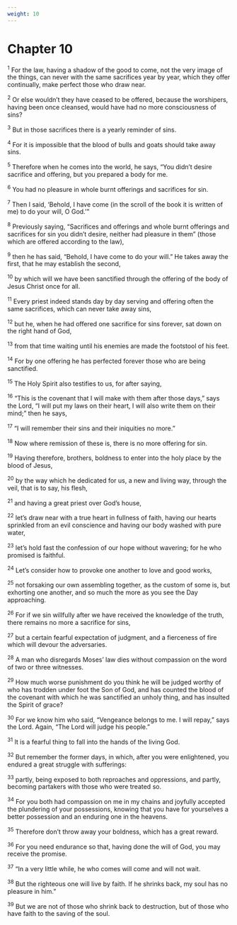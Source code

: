```yaml
---
weight: 10
---
```


# Chapter 10

<sup>1</sup> For the law, having a shadow of the good to come, not the very image of the things, can never with the same sacrifices year by year, which they offer continually, make perfect those who draw near. 

<sup>2</sup> Or else wouldn’t they have ceased to be offered, because the worshipers, having been once cleansed, would have had no more consciousness of sins? 

<sup>3</sup> But in those sacrifices there is a yearly reminder of sins. 

<sup>4</sup> For it is impossible that the blood of bulls and goats should take away sins. 

<sup>5</sup> Therefore when he comes into the world, he says, “You didn’t desire sacrifice and offering, but you prepared a body for me. 

<sup>6</sup> You had no pleasure in whole burnt offerings and sacrifices for sin. 

<sup>7</sup> Then I said, ‘Behold, I have come (in the scroll of the book it is written of me) to do your will, O God.’” 

<sup>8</sup> Previously saying, “Sacrifices and offerings and whole burnt offerings and sacrifices for sin you didn’t desire, neither had pleasure in them” (those which are offered according to the law), 

<sup>9</sup> then he has said, “Behold, I have come to do your will.” He takes away the first, that he may establish the second, 

<sup>10</sup> by which will we have been sanctified through the offering of the body of Jesus Christ once for all. 

<sup>11</sup> Every priest indeed stands day by day serving and offering often the same sacrifices, which can never take away sins, 

<sup>12</sup> but he, when he had offered one sacrifice for sins forever, sat down on the right hand of God, 

<sup>13</sup> from that time waiting until his enemies are made the footstool of his feet. 

<sup>14</sup> For by one offering he has perfected forever those who are being sanctified. 

<sup>15</sup> The Holy Spirit also testifies to us, for after saying, 

<sup>16</sup> “This is the covenant that I will make with them after those days,” says the Lord, “I will put my laws on their heart, I will also write them on their mind;” then he says, 

<sup>17</sup> “I will remember their sins and their iniquities no more.” 

<sup>18</sup> Now where remission of these is, there is no more offering for sin. 

<sup>19</sup> Having therefore, brothers, boldness to enter into the holy place by the blood of Jesus, 

<sup>20</sup> by the way which he dedicated for us, a new and living way, through the veil, that is to say, his flesh, 

<sup>21</sup> and having a great priest over God’s house, 

<sup>22</sup> let’s draw near with a true heart in fullness of faith, having our hearts sprinkled from an evil conscience and having our body washed with pure water, 

<sup>23</sup> let’s hold fast the confession of our hope without wavering; for he who promised is faithful. 

<sup>24</sup> Let’s consider how to provoke one another to love and good works, 

<sup>25</sup> not forsaking our own assembling together, as the custom of some is, but exhorting one another, and so much the more as you see the Day approaching. 

<sup>26</sup> For if we sin willfully after we have received the knowledge of the truth, there remains no more a sacrifice for sins, 

<sup>27</sup> but a certain fearful expectation of judgment, and a fierceness of fire which will devour the adversaries. 

<sup>28</sup> A man who disregards Moses’ law dies without compassion on the word of two or three witnesses. 

<sup>29</sup> How much worse punishment do you think he will be judged worthy of who has trodden under foot the Son of God, and has counted the blood of the covenant with which he was sanctified an unholy thing, and has insulted the Spirit of grace? 

<sup>30</sup> For we know him who said, “Vengeance belongs to me. I will repay,” says the Lord. Again, “The Lord will judge his people.” 

<sup>31</sup> It is a fearful thing to fall into the hands of the living God. 

<sup>32</sup> But remember the former days, in which, after you were enlightened, you endured a great struggle with sufferings: 

<sup>33</sup> partly, being exposed to both reproaches and oppressions, and partly, becoming partakers with those who were treated so. 

<sup>34</sup> For you both had compassion on me in my chains and joyfully accepted the plundering of your possessions, knowing that you have for yourselves a better possession and an enduring one in the heavens. 

<sup>35</sup> Therefore don’t throw away your boldness, which has a great reward. 

<sup>36</sup> For you need endurance so that, having done the will of God, you may receive the promise. 

<sup>37</sup> “In a very little while, he who comes will come and will not wait. 

<sup>38</sup> But the righteous one will live by faith. If he shrinks back, my soul has no pleasure in him.” 

<sup>39</sup> But we are not of those who shrink back to destruction, but of those who have faith to the saving of the soul. 


